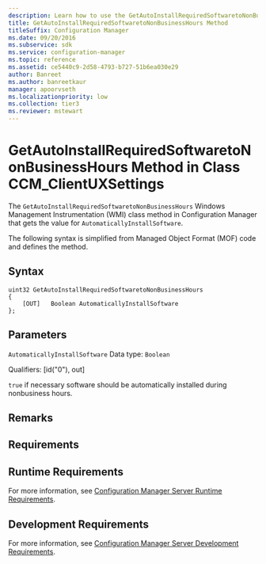 ```yaml
---
description: Learn how to use the GetAutoInstallRequiredSoftwaretoNonBusinessHours method to get the value for AutomaticallyInstallSoftware.
title: GetAutoInstallRequiredSoftwaretoNonBusinessHours Method
titleSuffix: Configuration Manager
ms.date: 09/20/2016
ms.subservice: sdk
ms.service: configuration-manager
ms.topic: reference
ms.assetid: ce5440c9-2d58-4793-b727-51b6ea030e29
author: Banreet
ms.author: banreetkaur
manager: apoorvseth
ms.localizationpriority: low
ms.collection: tier3
ms.reviewer: mstewart
---
```

# GetAutoInstallRequiredSoftwaretoNonBusinessHours Method in Class CCM_ClientUXSettings
The `GetAutoInstallRequiredSoftwaretoNonBusinessHours` Windows Management Instrumentation (WMI) class method in Configuration Manager that gets the value for `AutomaticallyInstallSoftware`.

 The following syntax is simplified from Managed Object Format (MOF) code and defines the method.

## Syntax

```
uint32 GetAutoInstallRequiredSoftwaretoNonBusinessHours
{
    [OUT]   Boolean AutomaticallyInstallSoftware
};
```

## Parameters
 `AutomaticallyInstallSoftware`
 Data type: `Boolean`

 Qualifiers: [id("0"), out]

 `true` if necessary software should be automatically installed during nonbusiness hours.

## Remarks

## Requirements

## Runtime Requirements
 For more information, see [Configuration Manager Server Runtime Requirements](../../../../../develop/core/reqs/server-runtime-requirements.md).

## Development Requirements
 For more information, see [Configuration Manager Server Development Requirements](../../../../../develop/core/reqs/server-development-requirements.md).

